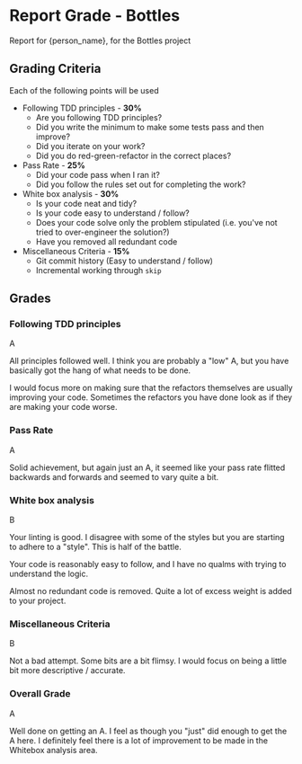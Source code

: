 # Report Grade - Bottles

Report for {person_name}, for the Bottles project

## Grading Criteria

Each of the following points will be used
* Following TDD principles - **30%**
  * Are you following TDD principles?
  * Did you write the minimum to make some tests pass and then improve?
  * Did you iterate on your work?
  * Did you do red-green-refactor in the correct places?
* Pass Rate - **25%**
  * Did your code pass when I ran it?
  * Did you follow the rules set out for completing the work?
* White box analysis - **30%**
  * Is your code neat and tidy?
  * Is your code easy to understand / follow?
  * Does your code solve only the problem stipulated (i.e. you've not tried to over-engineer the solution?)
  * Have you removed all redundant code
* Miscellaneous Criteria - **15%**
  * Git commit history (Easy to understand / follow)
  * Incremental working through `skip`

## Grades

### Following TDD principles

A

All principles followed well. I think you are probably a "low" A, but you have basically got the hang of
what needs to be done.

I would focus more on making sure that the refactors themselves are usually improving your code. Sometimes
the refactors you have done look as if they are making your code worse.

### Pass Rate

A

Solid achievement, but again just an A, it seemed like your pass rate flitted backwards and forwards and seemed
to vary quite a bit.

### White box analysis

B

Your linting is good. I disagree with some of the styles but you are starting to adhere to a "style". This is
half of the battle.

Your code is reasonably easy to follow, and I have no qualms with trying to understand the logic.

Almost no redundant code is removed. Quite a lot of excess weight is added to your project.

### Miscellaneous Criteria

B

Not a bad attempt. Some bits are a bit flimsy. I would focus on being a little bit more descriptive / accurate.

### Overall Grade

A

Well done on getting an A. I feel as though you "just" did enough to get the A here. I definitely feel there
is a lot of improvement to be made in the Whitebox analysis area.
